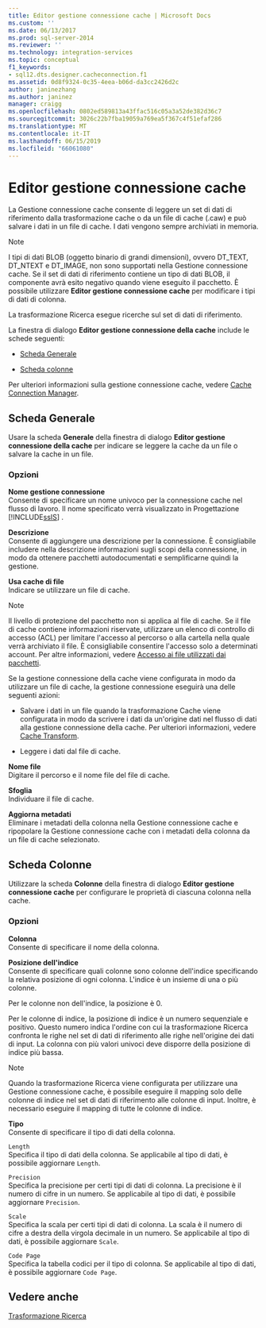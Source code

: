 ```yaml
---
title: Editor gestione connessione cache | Microsoft Docs
ms.custom: ''
ms.date: 06/13/2017
ms.prod: sql-server-2014
ms.reviewer: ''
ms.technology: integration-services
ms.topic: conceptual
f1_keywords:
- sql12.dts.designer.cacheconnection.f1
ms.assetid: 0d8f9324-0c35-4eea-b06d-da3cc2426d2c
author: janinezhang
ms.author: janinez
manager: craigg
ms.openlocfilehash: 0802ed589813a43ffac516c05a3a52de382d36c7
ms.sourcegitcommit: 3026c22b7fba19059a769ea5f367c4f51efaf286
ms.translationtype: MT
ms.contentlocale: it-IT
ms.lasthandoff: 06/15/2019
ms.locfileid: "66061080"
---
```

# <a name="cache-connection-manager-editor"></a>Editor gestione connessione cache
  La Gestione connessione cache consente di leggere un set di dati di riferimento dalla trasformazione cache o da un file di cache (.caw) e può salvare i dati in un file di cache. I dati vengono sempre archiviati in memoria.  
  
> [!NOTE]  
>  I tipi di dati BLOB (oggetto binario di grandi dimensioni), ovvero DT_TEXT, DT_NTEXT e DT_IMAGE, non sono supportati nella Gestione connessione cache. Se il set di dati di riferimento contiene un tipo di dati BLOB, il componente avrà esito negativo quando viene eseguito il pacchetto. È possibile utilizzare **Editor gestione connessione cache** per modificare i tipi di dati di colonna.  
  
 La trasformazione Ricerca esegue ricerche sul set di dati di riferimento.  
  
 La finestra di dialogo **Editor gestione connessione della cache** include le schede seguenti:  
  
-   [Scheda Generale](#generaltab)  
  
-   [Scheda colonne](#columnstab)  
  
 Per ulteriori informazioni sulla gestione connessione cache, vedere [Cache Connection Manager](connection-manager/cache-connection-manager.md).  
  
##  <a name="generaltab"></a> Scheda Generale  
 Usare la scheda **Generale** della finestra di dialogo **Editor gestione connessione della cache** per indicare se leggere la cache da un file o salvare la cache in un file.  
  
### <a name="options"></a>Opzioni  
 **Nome gestione connessione**  
 Consente di specificare un nome univoco per la connessione cache nel flusso di lavoro. Il nome specificato verrà visualizzato in Progettazione [!INCLUDE[ssIS](../includes/ssis-md.md)] .  
  
 **Descrizione**  
 Consente di aggiungere una descrizione per la connessione. È consigliabile includere nella descrizione informazioni sugli scopi della connessione, in modo da ottenere pacchetti autodocumentati e semplificarne quindi la gestione.  
  
 **Usa cache di file**  
 Indicare se utilizzare un file di cache.  
  
> [!NOTE]  
>  Il livello di protezione del pacchetto non si applica al file di cache. Se il file di cache contiene informazioni riservate, utilizzare un elenco di controllo di accesso (ACL) per limitare l'accesso al percorso o alla cartella nella quale verrà archiviato il file. È consigliabile consentire l'accesso solo a determinati account. Per altre informazioni, vedere [Accesso ai file utilizzati dai pacchetti](../../2014/integration-services/access-to-files-used-by-packages.md).  
  
 Se la gestione connessione della cache viene configurata in modo da utilizzare un file di cache, la gestione connessione eseguirà una delle seguenti azioni:  
  
-   Salvare i dati in un file quando la trasformazione Cache viene configurata in modo da scrivere i dati da un'origine dati nel flusso di dati alla gestione connessione della cache. Per ulteriori informazioni, vedere [Cache Transform](data-flow/transformations/cache-transform.md).  
  
-   Leggere i dati dal file di cache.  
  
 **Nome file**  
 Digitare il percorso e il nome file del file di cache.  
  
 **Sfoglia**  
 Individuare il file di cache.  
  
 **Aggiorna metadati**  
 Eliminare i metadati della colonna nella Gestione connessione cache e ripopolare la Gestione connessione cache con i metadati della colonna da un file di cache selezionato.  
  
##  <a name="columnstab"></a> Scheda Colonne  
 Utilizzare la scheda **Colonne** della finestra di dialogo **Editor gestione connessione cache** per configurare le proprietà di ciascuna colonna nella cache.  
  
### <a name="options"></a>Opzioni  
 **Colonna**  
 Consente di specificare il nome della colonna.  
  
 **Posizione dell'indice**  
 Consente di specificare quali colonne sono colonne dell'indice specificando la relativa posizione di ogni colonna. L'indice è un insieme di una o più colonne.  
  
 Per le colonne non dell'indice, la posizione è 0.  
  
 Per le colonne di indice, la posizione di indice è un numero sequenziale e positivo. Questo numero indica l'ordine con cui la trasformazione Ricerca confronta le righe nel set di dati di riferimento alle righe nell'origine dei dati di input. La colonna con più valori univoci deve disporre della posizione di indice più bassa.  
  
> [!NOTE]  
>  Quando la trasformazione Ricerca viene configurata per utilizzare una Gestione connessione cache, è possibile eseguire il mapping solo delle colonne di indice nel set di dati di riferimento alle colonne di input. Inoltre, è necessario eseguire il mapping di tutte le colonne di indice.  
  
 **Tipo**  
 Consente di specificare il tipo di dati della colonna.  
  
 `Length`  
 Specifica il tipo di dati della colonna. Se applicabile al tipo di dati, è possibile aggiornare `Length`.  
  
 `Precision`  
 Specifica la precisione per certi tipi di dati di colonna. La precisione è il numero di cifre in un numero. Se applicabile al tipo di dati, è possibile aggiornare `Precision`.  
  
 `Scale`  
 Specifica la scala per certi tipi di dati di colonna. La scala è il numero di cifre a destra della virgola decimale in un numero. Se applicabile al tipo di dati, è possibile aggiornare `Scale`.  
  
 `Code Page`  
 Specifica la tabella codici per il tipo di colonna. Se applicabile al tipo di dati, è possibile aggiornare `Code Page`.  
  
## <a name="see-also"></a>Vedere anche  
 [Trasformazione Ricerca](data-flow/transformations/lookup-transformation.md)  
  
  
